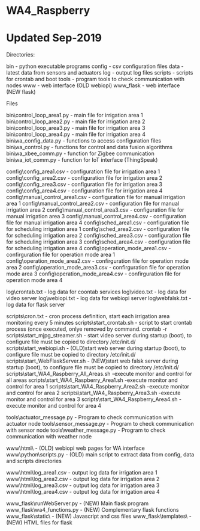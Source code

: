 # WA4_Raspberry
# Updated Sep-2019

Directories:

bin 	- python executable programs
config 	- csv configuration files
data 	- latest data from sensors and actuators
log 	- output log files
scripts - scripts for crontab and boot
tools	- program tools to check communication with nodes
www	- web interface (OLD webiopi)
www_flask - web interface (NEW flask)



Files

bin\control_loop_area1.py	- main file for irrigation area 1
bin\control_loop_area2.py	- main file for irrigation area 2
bin\control_loop_area3.py	- main file for irrigation area 3
bin\control_loop_area4.py	- main file for irrigation area 4
bin\wa_config_data.py		- functions to access configuration files
bin\wa_control.py		- functions for control and data fusion algorithms
bin\wa_xbee_comm.py		- function for Zigbee communication
bin\wa_iot_comm.py		- function for IoT interface (ThingSpeak)

config\config_area1.csv		- configuration file for irrigation area 1
config\config_area2.csv		- configuration file for irrigation area 2
config\config_area3.csv		- configuration file for irrigation area 3
config\config_area4.csv		- configuration file for irrigation area 4
config\manual_control_area1.csv	- configuration file for manual irrigation area 1
config\manual_control_area2.csv	- configuration file for manual irrigation area 2
config\manual_control_area3.csv	- configuration file for manual irrigation area 3
config\manual_control_area4.csv	- configuration file for manual irrigation area 4
config\sched_area1.csv		- configuration file for scheduling irrigation area 1
config\sched_area2.csv		- configuration file for scheduling irrigation area 2
config\sched_area3.csv		- configuration file for scheduling irrigation area 3
config\sched_area4.csv		- configuration file for scheduling irrigation area 4
config\operation_mode_area1.csv	- confirguration file for operation mode area 1
config\operation_mode_area2.csv	- confirguration file for operation mode area 2
config\operation_mode_area3.csv	- confirguration file for operation mode area 3
config\operation_mode_area4.csv	- confirguration file for operation mode area 4

log\crontab.txt			- log data for coontab services
log\video.txt			- log data for video server
log\webiopi.txt			- log data for webiopi server
log\webfalsk.txt		- log data for flask server

scripts\cron.txt		- cron process definition, start each irrigation area monitoring every 5 minutes
scripts\start_crontab.sh	- script to start crontab process (once executed, onlye removed by command. crontab -r
scripts\start_mjpg_streamer.sh	- start video server during startup (boot), to configure file must be copied to directory /etc/init.d/
scripts\start_webiopi.sh	- (OLD)start web server during startup (boot), to configure file must be copied to directory /etc/init.d/
scripts\start_WebFlaskServer.sh	- (NEW)start web falsk server during startup (boot), to configure file must be copied to directory /etc/init.d/
scripts\start_WA4_Raspberry_All_Areas.sh	-execute monitor and control for all areas
scripts\start_WA4_Raspberry_Area1.sh		-execute monitor and control for area 1
scripts\start_WA4_Raspberry_Area2.sh		-execute monitor and control for area 2
scripts\start_WA4_Raspberry_Area3.sh		-execute monitor and control for area 3
scripts\start_WA4_Raspberry_Area4.sh		-execute monitor and control for area 4

tools\actuator_message.py	- Program to check communication with actuator node
tools\sensor_message.py		- Program to check communication with sensor node
tools\weather_message.py	- Program to check communication with weather node

www\html\			- (OLD) webiopi web pages for WA interface
www\python\scripts.py		- (OLD) main script to extract data from config, data and scripts directories

www\html\log_area1.csv		- output log data for irrigation area 1
www\html\log_area2.csv		- output log data for irrigation area 2
www\html\log_area3.csv		- output log data for irrigation area 3
www\html\log_area4.csv		- output log data for irrigation area 4

www_flask\runWebServer.py	- (NEW) Main flask program
www_flask\wa4_functions.py	- (NEW) Complementary flask functions
www_flask\static\		- (NEW) Javascript and css files
www_flask\templates\		- (NEW) HTML files for flask



